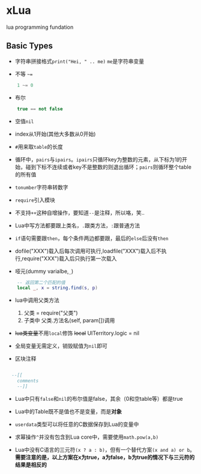 # xLua
lua programming fundation

## Basic Types

- 字符串拼接格式`print("Hei, " .. me)` `me`是字符串变量

- 不等 `~=`
```Lua
	1 ~= 0
```

- 布尔
```Lua
	true == not false
```

- 空值`nil`

- index从1开始(其他大多数从0开始)

- `#`用来取`table`的长度

- 循环中，`pairs`与`ipairs`。`ipairs`只循环key为整数的元素，从下标为1的开始，碰到下标不连续或者key不是整数的则退出循环；`pairs`则循环整个table的所有值

- `tonumber`字符串转数字

- `require`引入模块

- 不支持`++`这种自增操作，要知道`--`是注释，所以咯，笑..

- Lua中写方法都要跟上类名，`.`跟类方法，`:`跟普通方法

- `if`语句需要跟`then`，每个条件两边都要跟，最后的`else`后没有`then`

- dofile("XXX")载入后每次调用可执行,loadfile("XXX")载入后不执行,require("XXX")载入后只执行第一次载入

- 哑元(dummy varialbe,`_`)
```Lua
	-- 返回第二个匹配的值
	local _, x = string.find(s, p)

```

- lua中调用父类方法
  1. 父类 = require("父类")
  2. 子类中 父类.方法名(self, param[])调用


- ~~lua类变量~~不用`local`修饰
~~local~~ UITerritory.logic = nil

- 全局变量无需定义，销毁赋值为`nil`即可

- 区块注释
```Lua

  --[[
	comments
	--]]
```

- Lua中只有`false`和`nil`的布尔值是false，其余（0和空table等）都是true

- Lua中的Table既不是值也不是变量，而是**对象**

- `userdata`类型可以将任意的C数据保存到Lua的变量中

- 求幂操作`^`并没有包含到Lua core中，需要使用`math.pow(a,b)`

- Lua中没有C语言的三元符`(x ? a : b)`，但有一个替代方案`(x and a) or b`。**需要注意的是，以上方案在x为true，a为false，b为true的情况下与三元符的结果是相反的**
